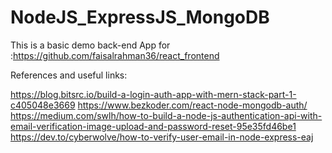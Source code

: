 # NodeJS_ExpressJS_MongoDB

This is a basic demo back-end App for :https://github.com/faisalrahman36/react_frontend

References and useful links:

https://blog.bitsrc.io/build-a-login-auth-app-with-mern-stack-part-1-c405048e3669
https://www.bezkoder.com/react-node-mongodb-auth/
https://medium.com/swlh/how-to-build-a-node-js-authentication-api-with-email-verification-image-upload-and-password-reset-95e35fd46be1
https://dev.to/cyberwolve/how-to-verify-user-email-in-node-express-eaj

